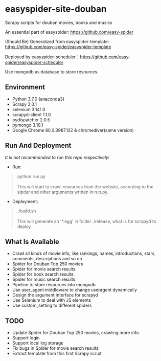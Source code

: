 # easyspider-site-douban
Scrapy scripts for douban movies, books and musics

An essential part of easyspider: https://github.com/easy-spider

(Should Be) Generalized from easyspider-template: https://github.com/easy-spider/easyspider-template

Deployed by easyspider-scheduler：https://github.com/easy-spider/easyspider-scheduler

Use mongodb as database to store resources
## Environment
- Python 3.7.0 (anaconda3)
- Scrapy 2.0.1
- selenium 3.141.0
- scrapyd-client  1.1.0 
- pydispatcher	2.0.5
- pymongo 3.10.1
- Google Chrome	80.0.3987.122 & chromediver(same version)

## Run And Deployment
*It is not recommanded to run this repo respectively!*
- Run: <br>
> python run.py <br><br>
This will start to crawl resources from the website, according to the sipder and other arguments written in run.py. 

- Deployment: 
> ./build.sh <br><br>
This will generate an '*.egg' in folder ./release, what is for scrapyd to deploy

## What Is Available
- Crawl all kinds of movie info, like rankings, names, introductions, stars, comments, descriptions and so on
- Spider for Douban Top 250 movies
- Spider for movie search results
- Spider for book search results
- Spider for music search results
- Pipeline to store resources into mongodb
- Use user_agent middleware to change useragent dynamically
- Design the argument interface for scrapyd
- Use Selenium to deal with JS elements
- Use custom_setting to different spiders

## TODO
- Update Spider for Douban Top 250 movies, crawling more info.
- Support login
- Support local log storage
- Fix bugs in Spider for movie search results
- Extract template from this first Scrapy script

